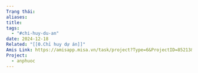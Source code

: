 ```yaml
---
Trạng thái: 
aliases: 
title: 
tags:
  - "#chi-huy-du-an"
date: 2024-12-18
Related: "[[0.Chỉ huy dự án]]"
Amis Link: https://amisapp.misa.vn/task/project?Type=6&ProjectID=85213&DepartmentID=62525
Project:
  - anphuoc
---
```

